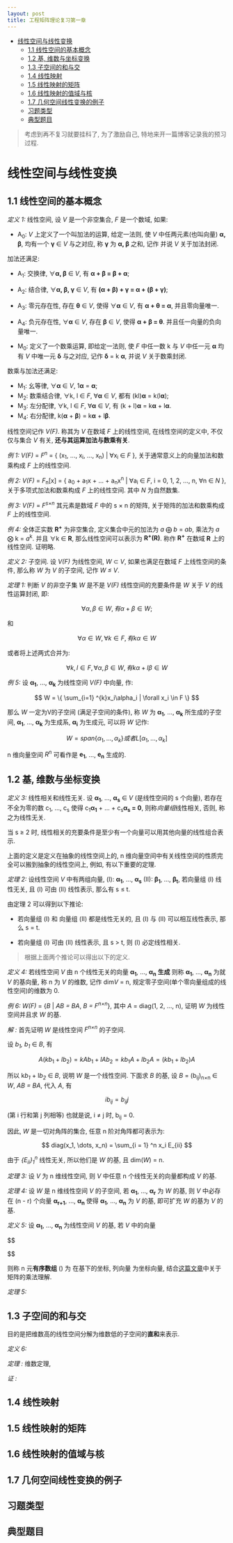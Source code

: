 ```yaml
---
layout: post
title: 工程矩阵理论复习第一章
---
```


<!-- TOC -->

- [线性空间与线性变换](#线性空间与线性变换)
    - [1.1 线性空间的基本概念](#11-线性空间的基本概念)
    - [1.2 基, 维数与坐标变换](#12-基-维数与坐标变换)
    - [1.3 子空间的和与交](#13-子空间的和与交)
    - [1.4 线性映射](#14-线性映射)
    - [1.5 线性映射的矩阵](#15-线性映射的矩阵)
    - [1.6 线性映射的值域与核](#16-线性映射的值域与核)
    - [1.7 几何空间线性变换的例子](#17-几何空间线性变换的例子)
    - [习题类型](#习题类型)
    - [典型题目](#典型题目)

<!-- /TOC -->

> 考虑到再不复习就要挂科了, 为了激励自己, 特地来开一篇博客记录我的预习过程.

# 线性空间与线性变换

## 1.1 线性空间的基本概念

*定义 1:* 线性空间, 设 *V* 是一个非空集合, *F* 是一个数域, 如果:

- A<sub>0</sub>: *V* 上定义了一个叫加法的运算, 给定一法则, 使 *V* 中任两元素(也叫向量) **α, β**, 均有一个 **γ** ∈ *V* 与之对应, 称 **γ** 为 **α, β** 之和, 记作 并说 *V* 关于加法封闭.

加法还满足:

- A<sub>1</sub>: 交换律, ∀**α, β** ∈ *V*, 有 **α + β = β + α**;
- A<sub>2</sub>: 结合律, ∀**α, β, γ** ∈ *V*, 有 **(α + β) + γ = α + (β + γ)**;
- A<sub>3</sub>: 零元存在性, 存在 **θ** ∈ *V*, 使得 ∀**α** ∈ *V*, 有 **α + θ = α**, 并且零向量唯一.
- A<sub>4</sub>: 负元存在性, ∀**α** ∈ *V*, 存在 **β** ∈ *V*, 使得 **α + β = θ**. 并且任一向量的负向量唯一.

- M<sub>0</sub>: 定义了一个数乘运算, 即给定一法则, 使 *F* 中任一数 k 与 *V* 中任一元 **α** 均有 *V* 中唯一元 **δ** 与之对应, 记作 **δ** = k **α**, 并说 *V* 关于数乘封闭.
  
数乘与加法还满足:

- M<sub>1</sub>: 幺等律, ∀**α** ∈ *V*, 1**α** = **α**;
- M<sub>2</sub>: 数乘结合律, ∀k, l ∈ *F*, ∀**α** ∈ *V*, 都有 (kl)**α** = k(l**α**);
- M<sub>3</sub>: 左分配律, ∀k, l ∈ *F*, ∀**α** ∈ *V*, 有 (k + l)**α** = k**α** + l**α**.
- M<sub>4</sub>: 右分配律, k(**α** + **β**) = k**α** + l**β**.

线性空间记作 *V(F)*. 称其为 *V* 在数域 *F* 上的线性空间, 在线性空间的定义中, 不仅仅与集合 *V* 有关, **还与其运算加法与数乘有关**.

*例 1:* *V(F)* = *F<sup>n</sup>* = { (x<sub>1</sub>, ..., x<sub>i</sub>, ..., x<sub>n</sub>) \| ∀x<sub>i</sub> ∈ *F* }, 关于通常意义上的向量加法和数乘构成 *F* 上的线性空间.

*例 2:* *V(F)* = *F*<sub>n</sub>[x] = { a<sub>0</sub> + a<sub>1</sub>x + ... + a<sub>n</sub>x<sup>n</sup> \| ∀a<sub>i</sub> ∈ *F*, i = 0, 1, 2, ..., n, ∀n ∈ *N* }, 关于多项式加法和数乘构成 *F* 上的线性空间. 其中 *N* 为自然数集.

*例 3:* *V(F)* = *F<sup>s×n</sup>* 其元素是数域 *F* 中的 s × n 的矩阵, 关于矩阵的加法和数乘构成 *F* 上的线性空间.

*例 4:* 全体正实数 **R<sup>+</sup>** 为非空集合, 定义集合中元的加法为 *a* ⨁ *b* = *ab*, 乘法为 *a* ⨂ k = *a*<sup>k</sup>. 并且 ∀k ∈ **R**, 那么线性空间可以表示为 **R<sup>+</sup>(R)**. 称作 **R<sup>+</sup>** 在数域 **R** 上的线性空间. 证明略.

*定义 2:* 子空间. 设 *V(F)* 为线性空间, *W* ⊂ *V*, 如果也满足在数域 *F* 上线性空间的条件, 那么称 *W* 为 *V* 的子空间, 记作 *W ≤ V*.

*定理 1:* 判断 *V* 的非空子集 *W* 是不是 *V(F)* 线性空间的充要条件是 *W* 关于 *V* 的线性运算封闭, 即:

$$
    \forall \alpha, \beta \in W, 有 \alpha + \beta \in W; 
$$

和

$$
    \forall \alpha \in W, \forall k \in F, 有 k\alpha \in W
$$

或者将上述两式合并为:

$$
    \forall k, l \in F, \forall \alpha, \beta \in W, 有 k\alpha + l\beta \in W
$$

*例 5:* 设 **α<sub>1</sub>**, ..., **α<sub>k</sub>** 为线性空间 *V(F)* 中向量, 作:

$$
    W = \{ \sum_{i=1} ^{k}x_i\alpha_i | \forall x_i \in F \}    
$$

那么 *W* 一定为V的子空间 (满足子空间的条件), 称 *W* 为 **α<sub>1</sub>**, ..., **α<sub>k</sub>** 所生成的子空间, **α<sub>1</sub>**, ..., **α<sub>k</sub>** 为生成系, **α<sub>i</sub>** 为生成元, 可以将 *W* 记作:

$$
    W = span\{ \alpha_1, \dots, \alpha_k \} 或者 L[ \alpha_1, \dots, \alpha_k ]
$$

n 维向量空间 *R<sup>n</sup>* 可看作是 **e<sub>1</sub>**, ..., **e<sub>n</sub>** 生成的.

## 1.2 基, 维数与坐标变换

*定义 3:* 线性相关和线性无关. 设 **α<sub>1</sub>**, ..., **α<sub>s</sub>** ∈ *V* (是线性空间的 s 个向量), 若存在不全为零的数 c<sub>1</sub>, ..., c<sub>s</sub> 使得 c<sub>1</sub>**α<sub>1</sub>** + ... + c<sub>s</sub>**α<sub>s</sub> = 0**, 则称*向量组*线性相关, 否则, 称之为线性无关.

当 s ≥ 2 时, 线性相关的充要条件是至少有一个向量可以用其他向量的线性组合表示.

上面的定义是定义在抽象的线性空间上的, n 维向量空间中有关线性空间的性质完全可以搬到抽象的线性空间上, 例如, 有以下重要的定理.

*定理 2:* 设线性空间 *V* 中有两组向量, (I): **α<sub>1</sub>**, ..., **α<sub>s</sub>** (II): **β<sub>1</sub>**, ..., **β<sub>t</sub>**, 若向量组 (I) 线性无关, 且 (I) 可由 (II) 线性表示, 那么有 s ≤ t.

由定理 2 可以得到以下推论:

- 若向量组 (I) 和 向量组 (II) 都是线性无关的, 且 (I) 与 (II) 可以相互线性表示, 那么 s = t.

- 若向量组 (I) 可由 (II) 线性表示, 且 s > t, 则 (I) 必定线性相关.

> 根据上面两个推论可以得出以下的定义.

*定义 4:* 若线性空间 *V* 由 n 个线性无关的向量 **α<sub>1</sub>**, ..., **α<sub>n</sub>** **生成** 则称 **α<sub>1</sub>**, ..., **α<sub>n</sub>** 为就 *V* 的基向量, 称 n 为 *V* 的维数, 记作 dim*V* = n, 规定零子空间(单个零向量组成的线性空间)的维数为 0.

*例 6:* *W(F)* = {*B* \| *AB = BA*, *B = F<sup>n×n</sup>*}, 其中 *A* = diag(1, 2, ..., n), 证明 *W* 为线性空间并且求 *W* 的基.

*解 :* 首先证明 *W* 是线性空间 *F<sup>n×n</sup>* 的子空间.

设 *b<sub>1</sub>, b<sub>1</sub>* ∈ *B*, 有

$$
    A(kb_1 + lb_2) = kAb_1 + lAb_2 = kb_1A + lb_2A = (kb_1 + lb_2)A
$$ 

所以 k*b<sub>1</sub>* + l*b<sub>2</sub>* ∈ *B*, 说明 *W* 是一个线性空间. 下面求 *B* 的基, 设 *B* = (b<sub>ij</sub>)<sub>n×n</sub> ∈ *W*, *AB = BA*, 代入 *A*, 有

$$
    ib_{ij} = b_{ij}j
$$

(第 i 行和第 j 列相等) 也就是说, i ≠ j 时, b<sub>ij</sub> = 0.

因此, *W* 是一切对角阵的集合, 任意 n 阶对角阵都可表示为:

$$
    diag(x_1, \dots, x_n) = \sum_{i = 1} ^n x_i E_{ii}
$$

由于 *{E<sub>ii</sub>}<sub>1</sub><sup>n</sup>* 线性无关, 所以他们是 *W* 的基, 且 dim(*W*) = n.

*定理 3:* 设 *V* 为 n 维线性空间, 则 *V* 中任意 n 个线性无关的向量都构成 *V* 的基.

*定理 4:* 设 *W* 是 n 维线性空间 *V* 的子空间, 若 **α<sub>1</sub>**, ..., **α<sub>r</sub>** 为 *W* 的基, 则 *V* 中必存在 (n - r) 个向量 **α<sub>r+1</sub>**, ..., **α<sub>n</sub>** 使得 **α<sub>1</sub>**, ..., **α<sub>n</sub>** 为 *V* 的基, 即可扩充 *W* 的基为 *V* 的基.

*定义 5:* 设 **α<sub>1</sub>**, ..., **α<sub>n</sub>** 为线性空间 *V* 的基, 若 *V* 中的向量

$$

$$

则称 n 元**有序数组** () 为 在基下的坐标, 列向量 为坐标向量, 结合[这篇文章](http://blog.codinglabs.org/articles/pca-tutorial.html)中关于矩阵的乘法理解. 



*定理 5:* 

## 1.3 子空间的和与交

目的是把维数高的线性空间分解为维数低的子空间的**直和**来表示.

*定义 6:* 



*定理 :* 维数定理, 

*证 :* 

## 1.4 线性映射



## 1.5 线性映射的矩阵



## 1.6 线性映射的值域与核



## 1.7 几何空间线性变换的例子



## 习题类型



## 典型题目

